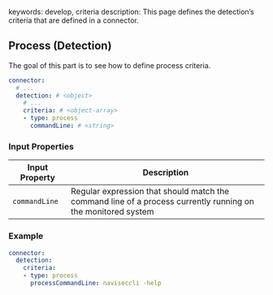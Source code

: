 keywords: develop, criteria
description: This page defines the detection’s criteria that are defined in a connector.

## Process (Detection)

The goal of this part is to see how to define process criteria.

```yaml
connector:
  # ...
  detection: # <object>
    # ...
    criteria: # <object-array>
    - type: process
      commandLine: # <string>
```

### Input Properties

| Input Property | Description |
| -------------- | ----------- |
| `commandLine` | Regular expression that should match the command line of a process currently running on the monitored system |

### Example

```yaml
connector:
  detection:
    criteria:
    - type: process
      processCommandLine: naviseccli -help
```
